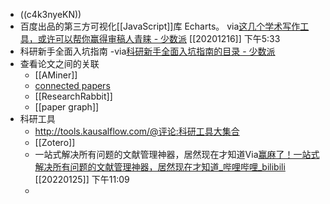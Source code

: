 - ((c4k3nyeKN))
- 百度出品的第三方可视化[[JavaScript]]库 Echarts。
via[这几个学术写作工具，或许可以帮你赢得审稿人青睐 - 少数派](https://sspai.com/post/57890)
[[20201216]] 下午5:33
- 科研新手全面入坑指南
-via[科研新手全面入坑指南的目录 - 少数派](https://sspai.com/series/75/list)
- 查看论文之间的关联
    - [[AMiner]]
    - [connected papers](https://www.connectedpapers.com/)
    - [[ResearchRabbit]]
    - [[paper graph]]
- 科研工具
    - http://tools.kausalflow.com/@评论:科研工具大集合
    - [[Zotero]]
    - 一站式解决所有问题的文献管理神器，居然现在才知道Via[赢麻了！一站式解决所有问题的文献管理神器，居然现在才知道_哔哩哔哩_bilibili](https://www.bilibili.com/video/BV1vi4y1X7tV?p=1&share_medium=android&share_plat=android&share_session_id=a50da221-b253-4817-966c-b2b79b158c01&share_source=GENERIC&share_tag=s_i&timestamp=1642414344&unique_k=WyVUpub) [[20220125]] 下午11:09
    - 
